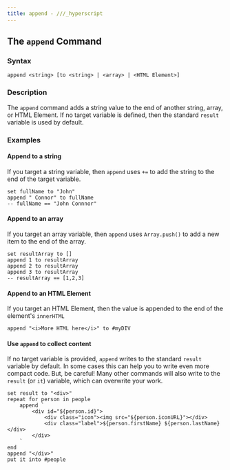 ```yaml
---
title: append - ///_hyperscript
---
```


## The `append` Command

### Syntax

```ebnf
append <string> [to <string> | <array> | <HTML Element>]
```

### Description

The `append` command adds a string value to the end of another string, array, or HTML Element. If no target variable is defined, then the standard `result` variable is used by default.

### Examples

#### Append to a string

If you target a string variable, then `append` uses `+=` to add the string to the end of the target variable.

```hyperscript
set fullName to "John"
append " Connor" to fullName
-- fullName == "John Connnor"
```

#### Append to an array

If you target an array variable, then `append` uses `Array.push()` to add a new item to the end of the array.

```hyperscript
set resultArray to []
append 1 to resultArray
append 2 to resultArray
append 3 to resultArray
-- resultArray == [1,2,3]
```

#### Append to an HTML Element

If you target an HTML Element, then the value is appended to the end of the element's `innerHTML`

```hyperscript
append "<i>More HTML here</i>" to #myDIV
```

#### Use `append` to collect content

If no target variable is provided, `append` writes to the standard `result` variable by default. In some cases this can help you to write even more compact code. But, be careful! Many other commands will also write to the `result` (or `it`) variable, which can overwrite your work.

```hyperscript
set result to "<div>"
repeat for person in people
    append `
        <div id="${person.id}">
            <div class="icon"><img src="${person.iconURL}"></div>
            <div class="label">${person.firstName} ${person.lastName}</div>
        </div>
    `
end
append "</div>"
put it into #people
```
